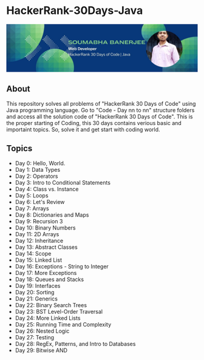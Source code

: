 # HackerRank-30Days-Java
![Banner](img/HackerRank_30_Days_Banner.jpg)
## About
This repository solves all problems of "HackerRank 30 Days of Code" using Java programming language. Go to "Code - Day nn to nn" structure folders and access all the solution code of  "HackerRank 30 Days of Code". This is the proper starting of Coding, this 30 days contains verious basic and importaint topics. So, solve it and get start with coding world.
## Topics
- Day 0: Hello, World.
- Day 1: Data Types
- Day 2: Operators
- Day 3: Intro to Conditional Statements
- Day 4: Class vs. Instance
- Day 5: Loops
- Day 6: Let's Review
- Day 7: Arrays
- Day 8: Dictionaries and Maps
- Day 9: Recursion 3
- Day 10: Binary Numbers
- Day 11: 2D Arrays
- Day 12: Inheritance
- Day 13: Abstract Classes
- Day 14: Scope
- Day 15: Linked List
- Day 16: Exceptions - String to Integer
- Day 17: More Exceptions
- Day 18: Queues and Stacks
- Day 19: Interfaces
- Day 20: Sorting
- Day 21: Generics
- Day 22: Binary Search Trees
- Day 23: BST Level-Order Traversal
- Day 24: More Linked Lists
- Day 25: Running Time and Complexity
- Day 26: Nested Logic
- Day 27: Testing
- Day 28: RegEx, Patterns, and Intro to Databases
- Day 29: Bitwise AND
